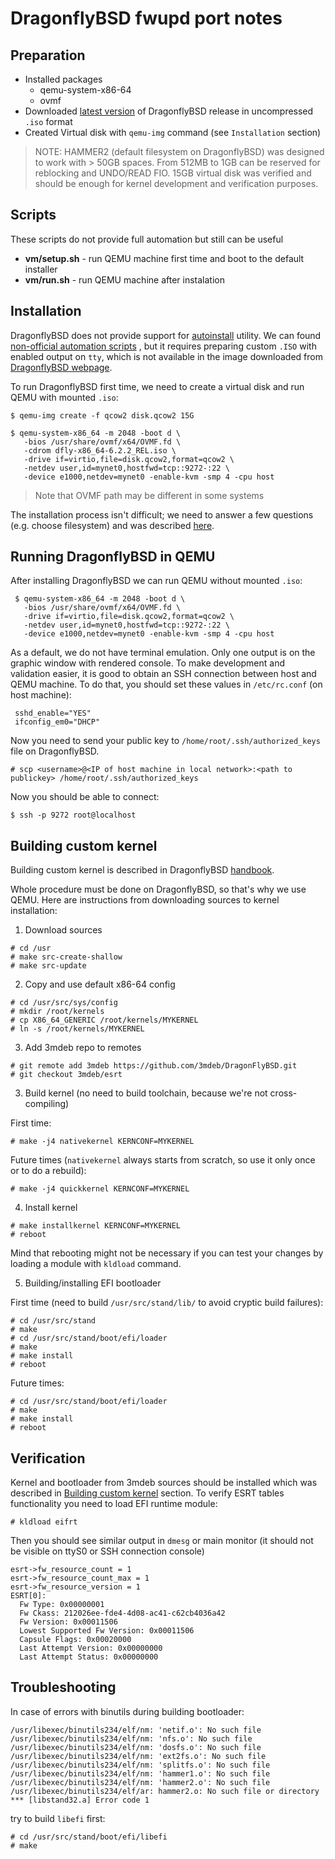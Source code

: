 # DragonflyBSD fwupd port notes

## Preparation

- Installed packages
    - qemu-system-x86-64
    - ovmf
- Downloaded
[latest version](https://mirror-master.dragonflybsd.org/iso-images/?C=M;O=D) of
DragonflyBSD release in uncompressed `.iso` format
- Created Virtual disk with `qemu-img` command (see `Installation` section)

> NOTE: HAMMER2 (default filesystem on DragonflyBSD) was designed to work with >
50GB spaces. From 512MB to 1GB can be reserved for reblocking and UNDO/READ
FIO. 15GB virtual disk was verified and should be enough for kernel development
and verification purposes.

## Scripts

These scripts do not provide full automation but still can be useful

- **vm/setup.sh** - run QEMU machine first time and boot to the default
installer
- **vm/run.sh** - run QEMU machine after instalation

## Installation

DragonflyBSD does not provide support for
[autoinstall](https://man.openbsd.org/autoinstall) utility. We can found
[non-official automation scripts](https://code.umbriel.fr/Nihl/dfly-autoinstall/src/branch/main/install-script/autoinstall.sh)
, but it requires preparing custom `.ISO` with
enabled output on `tty`, which is not available in the image downloaded from
[DragonflyBSD webpage](https://www.dragonflybsd.org/download/#index1h2).

To run DragonflyBSD first time, we need to create a virtual disk and run QEMU
with
mounted `.iso`:

```
$ qemu-img create -f qcow2 disk.qcow2 15G

$ qemu-system-x86_64 -m 2048 -boot d \
   -bios /usr/share/ovmf/x64/OVMF.fd \
   -cdrom dfly-x86_64-6.2.2_REL.iso \
   -drive if=virtio,file=disk.qcow2,format=qcow2 \
   -netdev user,id=mynet0,hostfwd=tcp::9272-:22 \
   -device e1000,netdev=mynet0 -enable-kvm -smp 4 -cpu host
```

> Note that OVMF path may be different in some systems

The installation process isn't difficult; we need to answer a few questions (e.g.
choose filesystem) and was described
[here](https://www.dragonflybsd.org/docs/handbook/Installation/#index3h2).

## Running DragonflyBSD in QEMU

After installing DragonflyBSD we can run QEMU without mounted `.iso`:

```
 $ qemu-system-x86_64 -m 2048 -boot d \
   -bios /usr/share/ovmf/x64/OVMF.fd \
   -drive if=virtio,file=disk.qcow2,format=qcow2 \
   -netdev user,id=mynet0,hostfwd=tcp::9272-:22 \
   -device e1000,netdev=mynet0 -enable-kvm -smp 4 -cpu host
```

As a default, we do not have terminal emulation. Only one output is on the
graphic window with rendered console. To make development and validation easier,
it is good to obtain an SSH connection between host and QEMU machine. To do
that, you should set these values in `/etc/rc.conf` (on host machine):

```
 sshd_enable="YES"
 ifconfig_em0="DHCP"
```

Now you need to send your public key to `/home/root/.ssh/authorized_keys` file
on DragonflyBSD.

```
# scp <username>@<IP of host machine in local network>:<path to publickey> /home/root/.ssh/authorized_keys
```

Now you should be able to connect:
```
$ ssh -p 9272 root@localhost
```

## Building custom kernel

Building custom kernel is described in DragonflyBSD
[handbook](https://www.dragonflybsd.org/docs/handbook/ConfigureKernel/).

Whole procedure must be done on DragonflyBSD, so that's why we use QEMU. Here
are instructions from downloading sources to kernel installation:

1. Download sources

```
# cd /usr
# make src-create-shallow
# make src-update
```

2. Copy and use default x86-64 config

```
# cd /usr/src/sys/config
# mkdir /root/kernels
# cp X86_64_GENERIC /root/kernels/MYKERNEL
# ln -s /root/kernels/MYKERNEL
```

3. Add 3mdeb repo to remotes
```
# git remote add 3mdeb https://github.com/3mdeb/DragonFlyBSD.git
# git checkout 3mdeb/esrt
```

3. Build kernel (no need to build toolchain, because we're not cross-compiling)

First time:

```
# make -j4 nativekernel KERNCONF=MYKERNEL
```

Future times (`nativekernel` always starts from scratch, so use it only once or
to do a rebuild):

```
# make -j4 quickkernel KERNCONF=MYKERNEL
```

4. Install kernel

```
# make installkernel KERNCONF=MYKERNEL
# reboot
```

Mind that rebooting might not be necessary if you can test your changes by
loading a module with `kldload` command.

5. Building/installing EFI bootloader

First time (need to build `/usr/src/stand/lib/` to avoid cryptic build
failures):

```
# cd /usr/src/stand
# make
# cd /usr/src/stand/boot/efi/loader
# make
# make install
# reboot
```

Future times:

```
# cd /usr/src/stand/boot/efi/loader
# make
# make install
# reboot
```

## Verification

Kernel and bootloader from 3mdeb sources should be installed which was described
in [Building custom kernel](#Building-custom-kernel) section. To verify ESRT
tables functionality you need to load EFI runtime module:

```
# kldload eifrt
```

Then you should see similar output in `dmesg` or main monitor (it should not be
visible on ttyS0 or SSH connection console)

```
esrt->fw_resource_count = 1
esrt->fw_resource_count_max = 1
esrt->fw_resource_version = 1
ESRT[0]:
  Fw Type: 0x00000001
  Fw Ckass: 212026ee-fde4-4d08-ac41-c62cb4036a42
  Fw Version: 0x00011506
  Lowest Supported Fw Version: 0x00011506
  Capsule Flags: 0x00020000
  Last Attempt Version: 0x00000000
  Last Attempt Status: 0x00000000
```

## Troubleshooting

In case of errors with binutils during building bootloader:

```
/usr/libexec/binutils234/elf/nm: 'netif.o': No such file
/usr/libexec/binutils234/elf/nm: 'nfs.o': No such file
/usr/libexec/binutils234/elf/nm: 'dosfs.o': No such file
/usr/libexec/binutils234/elf/nm: 'ext2fs.o': No such file
/usr/libexec/binutils234/elf/nm: 'splitfs.o': No such file
/usr/libexec/binutils234/elf/nm: 'hammer1.o': No such file
/usr/libexec/binutils234/elf/nm: 'hammer2.o': No such file
/usr/libexec/binutils234/elf/ar: hammer2.o: No such file or directory
*** [libstand32.a] Error code 1
```

try to build `libefi` first:

```
# cd /usr/src/stand/boot/efi/libefi
# make
```
